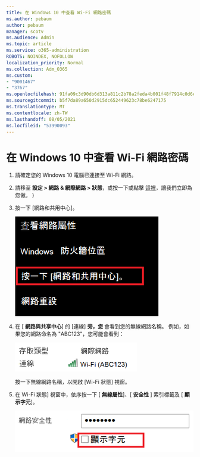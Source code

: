 ```yaml
---
title: 在 Windows 10 中查看 Wi-Fi 網路密碼
ms.author: pebaum
author: pebaum
manager: scotv
ms.audience: Admin
ms.topic: article
ms.service: o365-administration
ROBOTS: NOINDEX, NOFOLLOW
localization_priority: Normal
ms.collection: Adm_O365
ms.custom:
- "9001467"
- "3767"
ms.openlocfilehash: 91fa09c3d90db6d313a811c2b78a2feda4b001f48f7914c0d6e2b81627400fbc
ms.sourcegitcommit: b5f7da89a650d2915dc652449623c78be6247175
ms.translationtype: MT
ms.contentlocale: zh-TW
ms.lasthandoff: 08/05/2021
ms.locfileid: "53990093"
---
```

# <a name="view-wi-fi-network-password-in-windows-10"></a>在 Windows 10 中查看 Wi-Fi 網路密碼

1. 請確定您的 Windows 10 電腦已連接至 Wi-Fi 網路。

2. 請移至 **設定 > 網路 & 網際網路 > 狀態**，或按一下或點擊 [這裡](ms-settings:network?activationSource=GetHelp)，讓我們立即為您做。 ) 

3. 按一下 [網路和共用中心]。

    ![網路與共享中心。](media/network-sharing-center.png)

4. 在 [ **網路與共享中心**] 的 [連線] **旁，您** 會看到您的無線網路名稱。 例如，如果您的網路命名為 "ABC123"，您可能會看到：

    ![網路連線。](media/network-connections.png)

    按一下無線網路名稱，以開啟 [Wi-Fi 狀態] 視窗。 

5. 在 Wi-Fi 狀態] 視窗中，依序按一下 [ **無線屬性**]、[ **安全性** ] 索引標籤及 [ **顯示字元**]。

    ![顯示 Wi-Fi 密碼字元。](media/show-password-characters.png)

